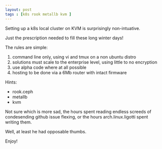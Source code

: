 ```yaml
---
layout: post
tags : [k8s rook metallb kvm ]
---
```


Setting up a k8s local cluster on KVM is surprisingly non-intuative.  

Just the prescription needed to fill these long winter days!

The rules are simple:  
1. command line only, using vi and tmux on a non ubuntu distro
1. solutions must scale to the enterprise level, using little to no encryption
1. use alpha code where at all possible
1. hosting to be done via a 6Mb router with intact firmware

Hints:
* rook.ceph
* metallb
* kvm

Not sure which is more sad, the hours spent reading endless screeds of condesending github issue flexing, or the hours arch.linux.ligotti spent writing them.

Well, at least he had opposable thumbs.

Enjoy!

